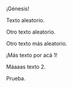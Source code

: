 ¡Génesis!

Texto aleatorio.

Otro texto aleatorio.

Otro texto más aleatorio.

¡Más texto por acá 1!

Máaaas texto 2.

Prueba.
